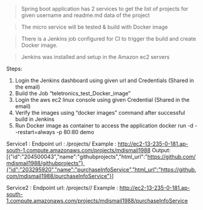 > Spring boot application has 2 services to get the list of projects for given username and readme.md data of the project

> The micro service will be tested & build with Docker image

> There is a Jenkins job configured for CI to trigger the build and create Docker image.

> Jenkins was installed and setup in the Amazon ec2 servers

Steps:
1.	Login the Jenkins dashboard using given url and Credentials (Shared in the email)	
2.	Build the Job “teletronics_test_Docker_image”
3.	Login the aws ec2 linux console using given Credential (Shared in the email)
4.	Verify the images using  “docker images” command after successful build in Jenkins
5.	Run Docker image as container to access the application
   docker run -d --restart=always -p 80:80 demo

Service1 :
Endpoint url : <host>/projects/<username>
Example : http://ec2-13-235-0-181.ap-south-1.compute.amazonaws.com/projects/mdismail1988
Output: [{"id":"204500043","name":"githubprojects","html_url":"https://github.com/mdismail1988/githubprojects"},{"id":"203295920","name":"purchaseInfoService","html_url":"https://github.com/mdismail1988/purchaseInfoService"}]


Service2 :
Endpoint url: <host>/projects/<username>/<project-name> 
Example : http://ec2-13-235-0-181.ap-south-1.compute.amazonaws.com/projects/mdismail1988/purchaseInfoService
